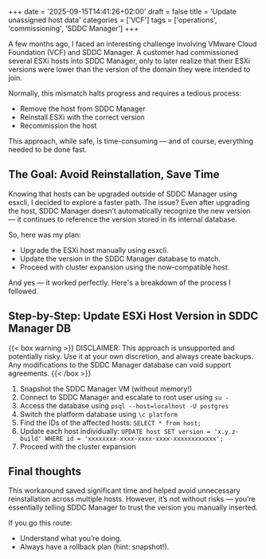 +++
date = '2025-09-15T14:41:26+02:00'
draft = false
title = 'Update unassigned host data'
categories = ['VCF']
tags = ['operations', 'commissioning', 'SDDC Manager']
+++

A few months ago, I faced an interesting challenge involving VMware Cloud Foundation (VCF) and SDDC Manager. A customer had commissioned several ESXi hosts into SDDC Manager, only to later realize that their ESXi versions were lower than the version of the domain they were intended to join.

Normally, this mismatch halts progress and requires a tedious process:
- Remove the host from SDDC Manager
- Reinstall ESXi with the correct version
- Recommission the host

This approach, while safe, is time-consuming — and of course, everything needed to be done fast.

## The Goal: Avoid Reinstallation, Save Time
Knowing that hosts can be upgraded outside of SDDC Manager using esxcli, I decided to explore a faster path. 
The issue? Even after upgrading the host, SDDC Manager doesn’t automatically recognize the new version — it continues to reference the version stored in its internal database.

So, here was my plan:
- Upgrade the ESXi host manually using esxcli.
- Update the version in the SDDC Manager database to match.
- Proceed with cluster expansion using the now-compatible host.

And yes — it worked perfectly. Here's a breakdown of the process I followed.

## Step-by-Step: Update ESXi Host Version in SDDC Manager DB
{{< box warning >}}
DISCLAIMER: This approach is unsupported and potentially risky. Use it at your own discretion, and always create backups. 
Any modifications to the SDDC Manager database can void support agreements.
{{< /box >}}

1. Snapshot the SDDC Manager VM (without memory!)
2. Connect to SDDC Manager and escalate to root user using `su -`
3. Access the database using `psql --host=localhost -U postgres`
4. Switch the platform database using `\c platform`
5. Find the IDs of the affected hosts: `SELECT * from host;`
6. Update each host individually: `UPDATE host SET version = 'x.y.z-build' WHERE id = 'xxxxxxxx-xxxx-xxxx-xxxx-xxxxxxxxxxxx';`
7. Proceed with the cluster expansion

## Final thoughts
This workaround saved significant time and helped avoid unnecessary reinstallation across multiple hosts. 
However, it’s not without risks — you’re essentially telling SDDC Manager to trust the version you manually inserted.

If you go this route:
- Understand what you’re doing.
- Always have a rollback plan (hint: snapshot!).